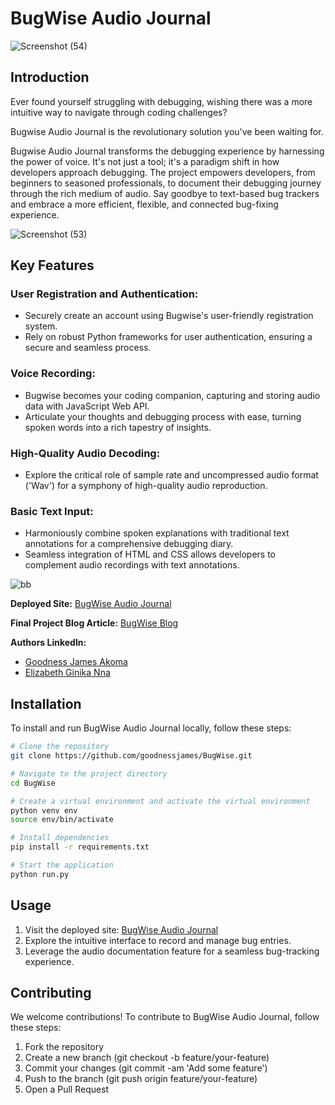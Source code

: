 # BugWise Audio Journal
![Screenshot (54)](https://github.com/GoodnessJames/BugWise/assets/128673364/059ef7cd-22bc-4958-b9ba-023a41a5000c)

## Introduction
Ever found yourself struggling with debugging, wishing there was a more intuitive way to navigate through coding challenges?

Bugwise Audio Journal is the revolutionary solution you've been waiting for.

Bugwise Audio Journal transforms the debugging experience by harnessing the power of voice. It's not just a tool; it's a 
paradigm shift in how developers approach debugging. The project empowers developers, from beginners to seasoned professionals,
to document their debugging journey through the rich medium of audio. Say goodbye to text-based bug trackers and embrace a more efficient, flexible, and connected bug-fixing experience.

![Screenshot (53)](https://github.com/GoodnessJames/BugWise/assets/128673364/b6299b70-24a0-40bd-983f-08aef419c09b)

## Key Features
### User Registration and Authentication:
  - Securely create an account using Bugwise's user-friendly registration system.
  - Rely on robust Python frameworks for user authentication, ensuring a secure and seamless process.

### Voice Recording:
  - Bugwise becomes your coding companion, capturing and storing audio data with JavaScript Web API.
  - Articulate your thoughts and debugging process with ease, turning spoken words into a rich tapestry of insights.

### High-Quality Audio Decoding:
  - Explore the critical role of sample rate and uncompressed audio format ('Wav') for a symphony of high-quality audio reproduction.

### Basic Text Input:
  - Harmoniously combine spoken explanations with traditional text annotations for a comprehensive debugging diary.
  - Seamless integration of HTML and CSS allows developers to complement audio recordings with text annotations.

![bb](https://github.com/GoodnessJames/BugWise/assets/128673364/08e84aed-580a-44c5-80d4-b5fe1c1bf482)

**Deployed Site:** [BugWise Audio Journal](https://bugwise.pythonanywhere.com/home)

**Final Project Blog Article:** [BugWise Blog](https://medium.com/@goodnessakoma/bugwise-audio-journal-a2f85f0212d2)

**Authors LinkedIn:**
  - [Goodness James Akoma](https://www.linkedin.com/goodness-akoma)
  - [Elizabeth Ginika Nna](https://www.linkedin.com/in/ginika-elizabeth-nna-b17573117/)

## Installation
To install and run BugWise Audio Journal locally, follow these steps:

```bash
# Clone the repository
git clone https://github.com/goodnessjames/BugWise.git

# Navigate to the project directory
cd BugWise

# Create a virtual environment and activate the virtual environment
python venv env
source env/bin/activate

# Install dependencies
pip install -r requirements.txt

# Start the application
python run.py
```

## Usage
1. Visit the deployed site: [BugWise Audio Journal](https://bugwise.pythonanywhere.com/home)
2. Explore the intuitive interface to record and manage bug entries.
3. Leverage the audio documentation feature for a seamless bug-tracking experience.

## Contributing
We welcome contributions! To contribute to BugWise Audio Journal, follow these steps:

1. Fork the repository
2. Create a new branch (git checkout -b feature/your-feature)
3. Commit your changes (git commit -am 'Add some feature')
4. Push to the branch (git push origin feature/your-feature)
5. Open a Pull Request
